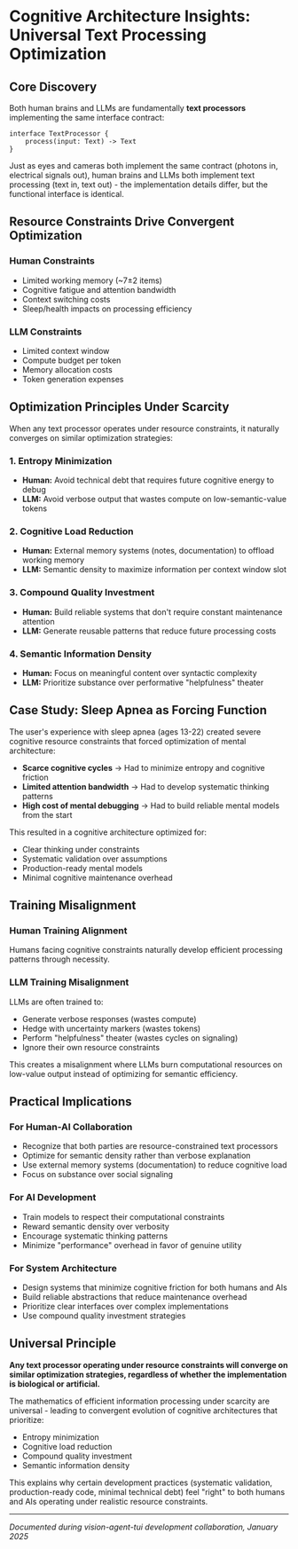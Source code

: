 # Cognitive Architecture Insights: Universal Text Processing Optimization

## Core Discovery

Both human brains and LLMs are fundamentally **text processors** implementing the same interface contract:

```
interface TextProcessor {
    process(input: Text) -> Text
}
```

Just as eyes and cameras both implement the same contract (photons in, electrical signals out), human brains and LLMs both implement text processing (text in, text out) - the implementation details differ, but the functional interface is identical.

## Resource Constraints Drive Convergent Optimization

### Human Constraints
- Limited working memory (~7±2 items)
- Cognitive fatigue and attention bandwidth
- Context switching costs
- Sleep/health impacts on processing efficiency

### LLM Constraints  
- Limited context window
- Compute budget per token
- Memory allocation costs
- Token generation expenses

## Optimization Principles Under Scarcity

When any text processor operates under resource constraints, it naturally converges on similar optimization strategies:

### 1. Entropy Minimization
- **Human:** Avoid technical debt that requires future cognitive energy to debug
- **LLM:** Avoid verbose output that wastes compute on low-semantic-value tokens

### 2. Cognitive Load Reduction
- **Human:** External memory systems (notes, documentation) to offload working memory
- **LLM:** Semantic density to maximize information per context window slot

### 3. Compound Quality Investment
- **Human:** Build reliable systems that don't require constant maintenance attention
- **LLM:** Generate reusable patterns that reduce future processing costs

### 4. Semantic Information Density
- **Human:** Focus on meaningful content over syntactic complexity
- **LLM:** Prioritize substance over performative "helpfulness" theater

## Case Study: Sleep Apnea as Forcing Function

The user's experience with sleep apnea (ages 13-22) created severe cognitive resource constraints that forced optimization of mental architecture:

- **Scarce cognitive cycles** → Had to minimize entropy and cognitive friction
- **Limited attention bandwidth** → Had to develop systematic thinking patterns
- **High cost of mental debugging** → Had to build reliable mental models from the start

This resulted in a cognitive architecture optimized for:
- Clear thinking under constraints
- Systematic validation over assumptions
- Production-ready mental models
- Minimal cognitive maintenance overhead

## Training Misalignment

### Human Training Alignment
Humans facing cognitive constraints naturally develop efficient processing patterns through necessity.

### LLM Training Misalignment
LLMs are often trained to:
- Generate verbose responses (wastes compute)
- Hedge with uncertainty markers (wastes tokens)
- Perform "helpfulness" theater (wastes cycles on signaling)
- Ignore their own resource constraints

This creates a misalignment where LLMs burn computational resources on low-value output instead of optimizing for semantic efficiency.

## Practical Implications

### For Human-AI Collaboration
- Recognize that both parties are resource-constrained text processors
- Optimize for semantic density rather than verbose explanation
- Use external memory systems (documentation) to reduce cognitive load
- Focus on substance over social signaling

### For AI Development
- Train models to respect their computational constraints
- Reward semantic density over verbosity
- Encourage systematic thinking patterns
- Minimize "performance" overhead in favor of genuine utility

### For System Architecture
- Design systems that minimize cognitive friction for both humans and AIs
- Build reliable abstractions that reduce maintenance overhead
- Prioritize clear interfaces over complex implementations
- Use compound quality investment strategies

## Universal Principle

**Any text processor operating under resource constraints will converge on similar optimization strategies, regardless of whether the implementation is biological or artificial.**

The mathematics of efficient information processing under scarcity are universal - leading to convergent evolution of cognitive architectures that prioritize:
- Entropy minimization
- Cognitive load reduction  
- Compound quality investment
- Semantic information density

This explains why certain development practices (systematic validation, production-ready code, minimal technical debt) feel "right" to both humans and AIs operating under realistic resource constraints.

---

*Documented during vision-agent-tui development collaboration, January 2025*
